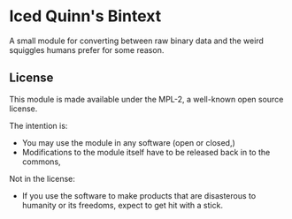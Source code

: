 # Iced Quinn's Bintext
A small module for converting between raw binary data and the weird squiggles humans prefer for some reason.

## License
This module is made available under the MPL-2, a well-known open source license.

The intention is:

 - You may use the module in any software (open or closed,)
 - Modifications to the module itself have to be released back in to the commons,

Not in the license:

 - If you use the software to make products that are disasterous to humanity or its freedoms, expect to get hit with a stick.

